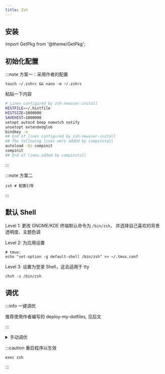 ```yaml
---
title: Zsh
---
```


## 安装

import GetPkg from '@theme/GetPkg';

<GetPkg name="zsh" dnf apt pacman/>

## 初始化配置

:::note 方案一：采用作者的配置

    touch ~/.zshrc && nano -m ~/.zshrc

粘贴一下内容

```bash
# Lines configured by zsh-newuser-install
HISTFILE=~/.histfile
HISTSIZE=1000000
SAVEHIST=1000000
setopt autocd beep nomatch notify
unsetopt extendedglob
bindkey -e
## End of lines configured by zsh-newuser-install
## The following lines were added by compinstall
autoload -Uz compinit
compinit
## End of lines added by compinstall
```

:::

:::note 方案二

    zsh # 配置引导

:::

## 默认 Shell

Level 1:
更改 GNOME/KDE 终端默认命令为 `/bin/zsh`，
并选择自己喜欢的背景透明度、主题色调

Level 2: 为应用设置

```shell
# tmux:
echo "set-option -g default-shell /bin/zsh" >> ~/.tmux.conf
```

Level 3: 设置为登录 Shell，这会适用于 tty

    chsh -s /bin/zsh

## 调优

:::info 一键调优

推荐使用作者编写的 deploy-my-dotfiles, 见后文

:::

 <details className="let-details-to-gray">
<summary>手动调优</summary>

```shell
# 忽略注释
echo 'setopt interactivecomments' >> ~/.zshrc
```

</details>

:::caution 重启程序以生效

    exec zsh

:::

